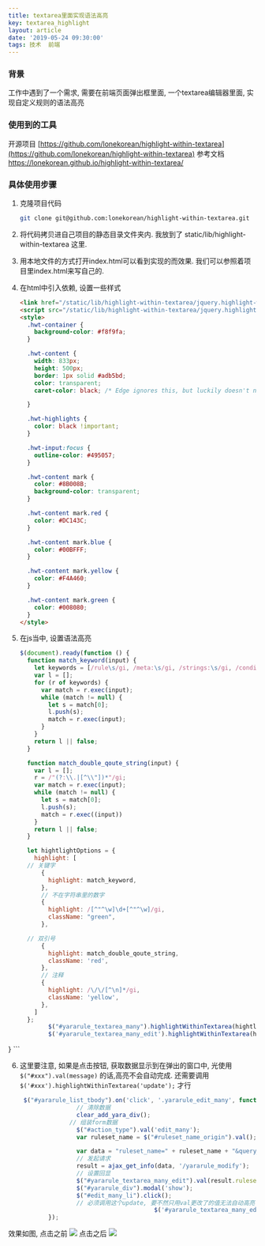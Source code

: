 ```yaml
---
title: textarea里面实现语法高亮
key: textarea_highlight
layout: article
date: '2019-05-24 09:30:00'
tags: 技术  前端
---
```


### 背景 
工作中遇到了一个需求, 需要在前端页面弹出框里面, 一个textarea编辑器里面, 实现自定义规则的语法高亮
### 使用到的工具
开源项目 [https://github.com/lonekorean/highlight-within-textarea](https://github.com/lonekorean/highlight-within-textarea)  参考文档 https://lonekorean.github.io/highlight-within-textarea/
### 具体使用步骤
1. 克隆项目代码
	```bash
	git clone git@github.com:lonekorean/highlight-within-textarea.git
	```
2. 将代码拷贝进自己项目的静态目录文件夹内. 我放到了 static/lib/highlight-within-textarea 这里.
3. 用本地文件的方式打开index.html可以看到实现的而效果. 我们可以参照着项目里index.html来写自己的.
4. 在html中引入依赖, 设置一些样式

	```html
	<link href="/static/lib/highlight-within-textarea/jquery.highlight-within-textarea.css" rel="stylesheet">
	<script src="/static/lib/highlight-within-textarea/jquery.highlight-within-textarea.js"></script>
	<style>
	  .hwt-container {
	    background-color: #f8f9fa;
	  }

	  .hwt-content {
	    width: 833px;
	    height: 500px;
	    border: 1px solid #adb5bd;
	    color: transparent;
	    caret-color: black; /* Edge ignores this, but luckily doesn't need it */

	  }

	  .hwt-highlights {
	    color: black !important;
	  }

	  .hwt-input:focus {
	    outline-color: #495057;
	  }

	  .hwt-content mark {
	    color: #8B008B;
	    background-color: transparent;
	  }

	  .hwt-content mark.red {
	    color: #DC143C;
	  }

	  .hwt-content mark.blue {
	    color: #00BFFF;
	  }

	  .hwt-content mark.yellow {
	    color: #F4A460;
	  }

	  .hwt-content mark.green {
	    color: #008080;
	  }
	</style>
	```

5.  在js当中, 设置语法高亮

	```javascript
	$(document).ready(function () {
	  function match_keyword(input) {
	    let keywords = [/rule\s/gi, /meta:\s/gi, /strings:\s/gi, /condition:\s/gi, /\sat\s/gi, /\sand\s/gi, /\sof\s/gi, /\scontains\s/gi,]
	    var l = [];
	    for (r of keywords) {
	      var match = r.exec(input);
	      while (match != null) {
	        let s = match[0];
	        l.push(s);
	        match = r.exec(input);
	      }
	    }
	    return l || false;
	  }

	  function match_double_qoute_string(input) {
	    var l = [];
	    r = /"(?:\\.|[^\\"])*"/gi;
	    var match = r.exec(input);
	    while (match != null) {
	      let s = match[0];
	      l.push(s);
	      match = r.exec((input))
	    }
	    return l || false;
	  }

	  let hightlightOptions = {
	    highlight: [
      // 关键字
	      {
	        highlight: match_keyword,
	      },
	      // 不在字符串里的数字
	      {
	        highlight: /[^"^\w]\d+[^"^\w]/gi,
	        className: "green",
	      },
	
      // 双引号
	      {
	        highlight: match_double_qoute_string,
	        className: 'red',
	      },
	      // 注释
	      {
	        highlight: /\/\/[^\n]*/gi,
	        className: 'yellow',
	      },
	    ]
	  };
	        $("#yararule_textarea_many").highlightWithinTextarea(hightlightOptions);
	        $('#yararule_textarea_many_edit').highlightWithinTextarea(hightlightOptions);
	
	```

}
	```
	
6. 这里要注意, 如果是点击按钮, 获取数据显示到在弹出的窗口中, 光使用
 <code>$("#xxx").val(message)</code>
的话,高亮不会自动完成. 还需要调用
<code> $('#xxx').highlightWithinTextarea('update');</code>
才行

	```js
	 $("#yararule_list_tbody").on('click', '.yararule_edit_many', function () {
					// 清除数据
					clear_add_yara_div();
				  // 组装form数据
					$("#action_type").val('edit_many');
					var ruleset_name = $("#ruleset_name_origin").val();

					var data = "ruleset_name=" + ruleset_name + "&query_items=query_ruleset";
					// 发起请求
					result = ajax_get_info(data, '/yararule_modify');
					// 设置回显
					$("#yararule_textarea_many_edit").val(result.ruleset_s);
					$("#yararule_div").modal('show');
					$("#edit_many_li").click();
					// 必须调用这个update, 要不然只用val更改了的值无法自动高亮
									      $('#yararule_textarea_many_edit').highlightWithinTextarea('update');
			});
	```
效果如图, 点击之前
![](https://imgs.zhangbaobao.cn/img/ruleset_page.png)
点击之后
![](https://imgs.zhangbaobao.cn/img/ruleset_jump.png)